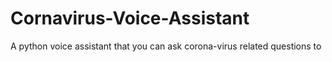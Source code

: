 # Cornavirus-Voice-Assistant
A python voice assistant that you can ask corona-virus related questions to

